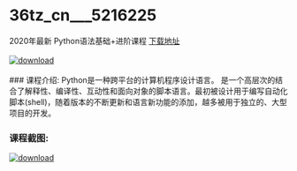 # 36tz_cn___5216225
2020年最新 Python语法基础+进阶课程
[下载地址](http://www.36tz.cn/article/5216225 "下载地址")
<br/></br>[![download](http://36tz.cn/muke_img/2020_11_2-58-300x255.png "下载地址")](http://www.36tz.cn/article/5216225 "下载地址")
<br/></br>### 课程介绍:
Python是一种跨平台的计算机程序设计语言。 是一个高层次的结合了解释性、编译性、互动性和面向对象的脚本语言。最初被设计用于编写自动化脚本(shell)，随着版本的不断更新和语言新功能的添加，越多被用于独立的、大型项目的开发。

### 课程截图:
[![download](http://36tz.cn/muke_img/2020_11_1-58.png "下载地址")](http://www.36tz.cn/article/5216225 "下载地址")
